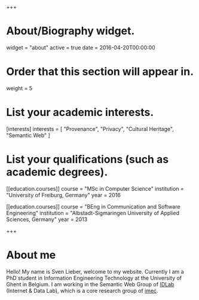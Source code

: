 +++
# About/Biography widget.
widget = "about"
active = true
date = 2016-04-20T00:00:00

# Order that this section will appear in.
weight = 5

# List your academic interests.
[interests]
  interests = [
    "Provenance",
    "Privacy",
    "Cultural Heritage",
    "Semantic Web"
  ]

# List your qualifications (such as academic degrees).

[[education.courses]]
  course = "MSc in Computer Science"
  institution = "University of Freiburg, Germany"
  year = 2016

[[education.courses]]
  course = "BEng in Communication and Software Engineering"
  institution = "Albstadt-Sigmaringen University of Applied Sciences, Germany"
  year = 2013
 
+++

# About me

Hello! My name is Sven Lieber, welcome to my website.
Currently I am a PhD student in Information Engineering Technology at the University of Ghent in Belgium.
I am working in the Semantic Web Group of [IDLab](http://idlab.technology) (Internet & Data Lab), which is a core research group of [imec](https://www.imec-int.com/en/home).

